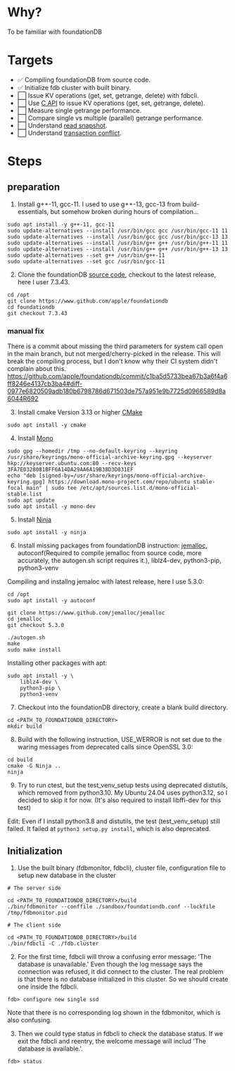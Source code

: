 # Why?
To be familiar with foundationDB

# Targets
- :white_check_mark: Compiling foundationDB from source code.
- :white_check_mark: Initialize fdb cluster with built binary. 
- :white_large_square: Issue KV operations (get, set, getrange, delete) with fdbcli.
- :white_large_square: Use [C API](https://apple.github.io/foundationdb/api-c.html) to issue KV operations (get, set, getrange, delete).
- :white_large_square: Measure single getrange performance.
- :white_large_square: Compare single vs multiple (parallel) getrange performance.
- :white_large_square: Understand [read snapshot](https://apple.github.io/foundationdb/api-c.html#snapshot-reads).
- :white_large_square: Understand [transaction conflict](https://apple.github.io/foundationdb/developer-guide.html#conflict-ranges).

# Steps
## preparation
1. Install g++-11, gcc-11. I used to use g++-13, gcc-13 from build-essentials, but somehow broken during hours of compilation...
```
sudo apt install -y g++-11, gcc-11
sudo update-alternatives --install /usr/bin/gcc gcc /usr/bin/gcc-11 11
sudo update-alternatives --install /usr/bin/gcc gcc /usr/bin/gcc-13 13
sudo update-alternatives --install /usr/bin/g++ g++ /usr/bin/g++-11 11
sudo update-alternatives --install /usr/bin/g++ g++ /usr/bin/g++-13 13
sudo update-alternatives --set g++ /usr/bin/g++-11
sudo update-alternatives --set gcc /usr/bin/gcc-11

```

2. Clone the foundationDB [source code](https://www.github.com/apple/foundationdb), checkout to the latest release, here I user 7.3.43.
```
cd /opt
git clone https://www.github.com/apple/foundationdb
cd foundationdb
git checkout 7.3.43
```
### manual fix
There is a commit about missing the third parameters for system call open in the main branch, but not merged/cherry-picked in the release.
This will break the compiling process, but I don't know why their CI system didn't complain about this.
https://github.com/apple/foundationdb/commit/c1ba5d5733bea67b3a6f4a6ff8246e4137cb3ba4#diff-0977e6820509adb180b6798786d671503de757a951e9b7725d0966589d8a6044R692

3. Install cmake Version 3.13 or higher [CMake](https://cmake.org/)
```
sudo apt install -y cmake
```

4. Install [Mono](https://www.mono-project.com/download/stable/)

```
sudo gpg --homedir /tmp --no-default-keyring --keyring /usr/share/keyrings/mono-official-archive-keyring.gpg --keyserver hkp://keyserver.ubuntu.com:80 --recv-keys 3FA7E0328081BFF6A14DA29AA6A19B38D3D831EF
echo "deb [signed-by=/usr/share/keyrings/mono-official-archive-keyring.gpg] https://download.mono-project.com/repo/ubuntu stable-focal main" | sudo tee /etc/apt/sources.list.d/mono-official-stable.list
sudo apt update
sudo apt install -y mono-dev

```

5. Install [Ninja](https://ninja-build.org/)
```
sudo apt install -y ninja
```

6. Install missing packages from foundationDB instruction: [jemalloc](https://www.github.com/jemalloc/jemalloc), autoconf(Required to compile jemalloc from source code, more accurately, the autogen.sh script requires it.), liblz4-dev, python3-pip, python3-venv

Compiling and installng jemaloc with latest release, here I use 5.3.0:
```
cd /opt
sudo apt install -y autoconf

git clone https://www.github.com/jemalloc/jemalloc
cd jemalloc
git checkout 5.3.0

./autogen.sh
make
sudo make install

```

Installing other packages with apt:
```
sudo apt install -y \
    liblz4-dev \
    python3-pip \
    python3-venv
```

7. Checkout into the foundationDB directory, create a blank build directory.
```
cd <PATH_TO_FOUNDATIONDB_DIRECTORY>
mkdir build

```

8. Build with the following instruction, USE_WERROR is not set due to the waring messages from deprecated calls since OpenSSL 3.0:
```
cd build
cmake -G Ninja ..
ninja
```

9. Try to run ctest, but the test_venv_setup tests using deprecated distutils, which removed from python3.10. My Ubuntu 24.04 uses python3.12, so I decided to skip it for now.
(It's also required to install libffi-dev for this test)

Edit:
Even if I install python3.8 and distutils, the test (test_venv_setup) still failed.
It failed at `python3 setup.py install`, which is also deprecated.

## Initialization
1. Use the built binary (fdbmonitor, fdbcli), cluster file, configuration file to setup new database in the cluster
```
# The server side

cd <PATH_TO_FOUNDATIONDB_DIRECTORY>/build
./bin/fdbmonitor --conffile ./sandbox/foundationdb.conf --lockfile /tmp/fdbmonitor.pid

```

```
# The client side

cd <PATH_TO_FOUNDATIONDB_DIRECTORY>/build
./bin/fdbcli -C ./fdb.cluster

```
2. For the first time, fdbcli will throw a confusing error message: 'The database is unavailable.' Even though the log message says the connection was refused, it did connect to the cluster. The real problem is that there is no database initialized in this cluster. So we should create one inside the fdbcli.

```
fdb> configure new single ssd

```
Note that there is no corresponding log shown in the fdbmonitor, which is also confusing.

3. Then we could type status in fdbcli to check the database status. If we exit the fdbcli and reentry, the welcome message will includ 'The database is available.'.

```
fdb> status

```

